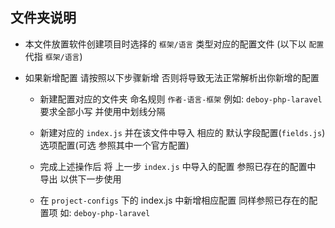 ## 文件夹说明

- 本文件放置软件创建项目时选择的 `框架/语言` 类型对应的配置文件 (以下以 `配置` 代指 `框架/语言`)

- 如果新增配置 请按照以下步骤新增 否则将导致无法正常解析出你新增的配置
    
    - 新建配置对应的文件夹 命名规则 `作者-语言-框架` 例如: `deboy-php-laravel` 要求全部小写 并使用中划线分隔   
     
    - 新建对应的 `index.js` 并在该文件中导入 相应的 默认字段配置(`fields.js`) 选项配置(可选 参照其中一个官方配置) 
    
    - 完成上述操作后 将 上一步 `index.js` 中导入的配置 参照已存在的配置中 导出 以供下一步使用  
    
    - 在 `project-configs` 下的 index.js 中新增相应配置 同样参照已存在的配置项 如: `deboy-php-laravel`